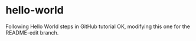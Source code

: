 # hello-world
Following Hello World steps in GitHub tutorial
OK, modifying this one for the README-edit branch.
